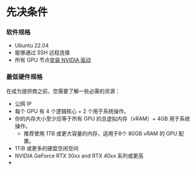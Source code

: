 # 先决条件

### 软件规格 <a href="#hpaxl" id="hpaxl"></a>

* Ubuntu 22.04&#x20;
* 能够通过 SSH 远程连接
* 所有 GPU 节点[安装 NVIDIA 驱动](https://ubuntu.com/server/docs/nvidia-drivers-installation)

### 最低硬件规格 <a href="#lpzfz" id="lpzfz"></a>

在成为提供商之前，您需要了解一些必需的资源：

* 公网 IP
* 每个 GPU 有 4 个逻辑核心 + 2 个用于系统操作。
* 你的内存大小至少应等于所有 GPU 的总虚拟内存（vRAM）+ 4GB 用于系统操作。
  * 推荐使用 1TB 或更大容量的内存，适用于8个 80GB vRAM 的 GPU 配置。
* 1TiB 或更多的硬盘空闲空间
* NVIDIA GeForce RTX 30xx and RTX 40xx 系列或更高
*
